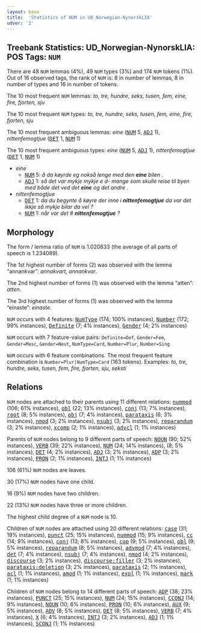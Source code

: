 ```yaml
---
layout: base
title:  'Statistics of NUM in UD_Norwegian-NynorskLIA'
udver: '2'
---
```


## Treebank Statistics: UD_Norwegian-NynorskLIA: POS Tags: `NUM`

There are 48 `NUM` lemmas (4%), 49 `NUM` types (3%) and 174 `NUM` tokens (1%).
Out of 16 observed tags, the rank of `NUM` is: 8 in number of lemmas, 8 in number of types and 16 in number of tokens.

The 10 most frequent `NUM` lemmas: <em>to, tre, hundre, seks, tusen, fem, eine, fire, fjorten, sju</em>

The 10 most frequent `NUM` types:  <em>to, tre, hundre, seks, tusen, fem, eine, fire, fjorten, sju</em>

The 10 most frequent ambiguous lemmas: <em>eine</em> (<tt><a href="no_nynorsklia-pos-NUM.html">NUM</a></tt> 5, <tt><a href="no_nynorsklia-pos-ADJ.html">ADJ</a></tt> 1), <em>nittenfemogtjue</em> (<tt><a href="no_nynorsklia-pos-DET.html">DET</a></tt> 1, <tt><a href="no_nynorsklia-pos-NUM.html">NUM</a></tt> 1)

The 10 most frequent ambiguous types:  <em>eine</em> (<tt><a href="no_nynorsklia-pos-NUM.html">NUM</a></tt> 5, <tt><a href="no_nynorsklia-pos-ADJ.html">ADJ</a></tt> 1), <em>nittenfemogtjue</em> (<tt><a href="no_nynorsklia-pos-DET.html">DET</a></tt> 1, <tt><a href="no_nynorsklia-pos-NUM.html">NUM</a></tt> 1)


* <em>eine</em>
  * <tt><a href="no_nynorsklia-pos-NUM.html">NUM</a></tt> 5: <em>å da køyrde eg nokså lenge med den <b>eine</b> bilen .</em>
  * <tt><a href="no_nynorsklia-pos-ADJ.html">ADJ</a></tt> 1: <em>så det var mykje mykje e d- mange som skulle reise til byen med både det ved det <b>eine</b> og det andre .</em>
* <em>nittenfemogtjue</em>
  * <tt><a href="no_nynorsklia-pos-DET.html">DET</a></tt> 1: <em>da du begynte å køyre der inne i <b>nittenfemogtjue</b> da var det ikkje så mykje bilar da vel ?</em>
  * <tt><a href="no_nynorsklia-pos-NUM.html">NUM</a></tt> 1: <em>når var det # <b>nittenfemogtjue</b> ?</em>

## Morphology

The form / lemma ratio of `NUM` is 1.020833 (the average of all parts of speech is 1.234089).

The 1st highest number of forms (2) was observed with the lemma “annankvar”: <em>annakvart, annankvar</em>.

The 2nd highest number of forms (1) was observed with the lemma “atten”: <em>atten</em>.

The 3rd highest number of forms (1) was observed with the lemma “einaste”: <em>einaste</em>.

`NUM` occurs with 4 features: <tt><a href="no_nynorsklia-feat-NumType.html">NumType</a></tt> (174; 100% instances), <tt><a href="no_nynorsklia-feat-Number.html">Number</a></tt> (172; 99% instances), <tt><a href="no_nynorsklia-feat-Definite.html">Definite</a></tt> (7; 4% instances), <tt><a href="no_nynorsklia-feat-Gender.html">Gender</a></tt> (4; 2% instances)

`NUM` occurs with 7 feature-value pairs: `Definite=Def`, `Gender=Fem`, `Gender=Masc`, `Gender=Neut`, `NumType=Card`, `Number=Plur`, `Number=Sing`

`NUM` occurs with 6 feature combinations.
The most frequent feature combination is `Number=Plur|NumType=Card` (163 tokens).
Examples: <em>to, tre, hundre, seks, tusen, fem, fire, fjorten, sju, seksti</em>


## Relations

`NUM` nodes are attached to their parents using 11 different relations: <tt><a href="no_nynorsklia-dep-nummod.html">nummod</a></tt> (106; 61% instances), <tt><a href="no_nynorsklia-dep-obl.html">obl</a></tt> (22; 13% instances), <tt><a href="no_nynorsklia-dep-conj.html">conj</a></tt> (13; 7% instances), <tt><a href="no_nynorsklia-dep-root.html">root</a></tt> (8; 5% instances), <tt><a href="no_nynorsklia-dep-obj.html">obj</a></tt> (7; 4% instances), <tt><a href="no_nynorsklia-dep-parataxis.html">parataxis</a></tt> (6; 3% instances), <tt><a href="no_nynorsklia-dep-nmod.html">nmod</a></tt> (3; 2% instances), <tt><a href="no_nynorsklia-dep-nsubj.html">nsubj</a></tt> (3; 2% instances), <tt><a href="no_nynorsklia-dep-reparandum.html">reparandum</a></tt> (3; 2% instances), <tt><a href="no_nynorsklia-dep-xcomp.html">xcomp</a></tt> (2; 1% instances), <tt><a href="no_nynorsklia-dep-advcl.html">advcl</a></tt> (1; 1% instances)

Parents of `NUM` nodes belong to 9 different parts of speech: <tt><a href="no_nynorsklia-pos-NOUN.html">NOUN</a></tt> (90; 52% instances), <tt><a href="no_nynorsklia-pos-VERB.html">VERB</a></tt> (39; 22% instances), <tt><a href="no_nynorsklia-pos-NUM.html">NUM</a></tt> (24; 14% instances),  (8; 5% instances), <tt><a href="no_nynorsklia-pos-DET.html">DET</a></tt> (4; 2% instances), <tt><a href="no_nynorsklia-pos-ADJ.html">ADJ</a></tt> (3; 2% instances), <tt><a href="no_nynorsklia-pos-ADP.html">ADP</a></tt> (3; 2% instances), <tt><a href="no_nynorsklia-pos-PRON.html">PRON</a></tt> (2; 1% instances), <tt><a href="no_nynorsklia-pos-INTJ.html">INTJ</a></tt> (1; 1% instances)

106 (61%) `NUM` nodes are leaves.

30 (17%) `NUM` nodes have one child.

16 (9%) `NUM` nodes have two children.

22 (13%) `NUM` nodes have three or more children.

The highest child degree of a `NUM` node is 10.

Children of `NUM` nodes are attached using 20 different relations: <tt><a href="no_nynorsklia-dep-case.html">case</a></tt> (31; 19% instances), <tt><a href="no_nynorsklia-dep-punct.html">punct</a></tt> (25; 15% instances), <tt><a href="no_nynorsklia-dep-nummod.html">nummod</a></tt> (15; 9% instances), <tt><a href="no_nynorsklia-dep-cc.html">cc</a></tt> (14; 9% instances), <tt><a href="no_nynorsklia-dep-conj.html">conj</a></tt> (13; 8% instances), <tt><a href="no_nynorsklia-dep-cop.html">cop</a></tt> (9; 5% instances), <tt><a href="no_nynorsklia-dep-obl.html">obl</a></tt> (9; 5% instances), <tt><a href="no_nynorsklia-dep-reparandum.html">reparandum</a></tt> (8; 5% instances), <tt><a href="no_nynorsklia-dep-advmod.html">advmod</a></tt> (7; 4% instances), <tt><a href="no_nynorsklia-dep-det.html">det</a></tt> (7; 4% instances), <tt><a href="no_nynorsklia-dep-nsubj.html">nsubj</a></tt> (7; 4% instances), <tt><a href="no_nynorsklia-dep-nmod.html">nmod</a></tt> (4; 2% instances), <tt><a href="no_nynorsklia-dep-discourse.html">discourse</a></tt> (3; 2% instances), <tt><a href="no_nynorsklia-dep-discourse-filler.html">discourse:filler</a></tt> (3; 2% instances), <tt><a href="no_nynorsklia-dep-parataxis-deletion.html">parataxis:deletion</a></tt> (3; 2% instances), <tt><a href="no_nynorsklia-dep-parataxis.html">parataxis</a></tt> (2; 1% instances), <tt><a href="no_nynorsklia-dep-acl.html">acl</a></tt> (1; 1% instances), <tt><a href="no_nynorsklia-dep-amod.html">amod</a></tt> (1; 1% instances), <tt><a href="no_nynorsklia-dep-expl.html">expl</a></tt> (1; 1% instances), <tt><a href="no_nynorsklia-dep-mark.html">mark</a></tt> (1; 1% instances)

Children of `NUM` nodes belong to 14 different parts of speech: <tt><a href="no_nynorsklia-pos-ADP.html">ADP</a></tt> (38; 23% instances), <tt><a href="no_nynorsklia-pos-PUNCT.html">PUNCT</a></tt> (25; 15% instances), <tt><a href="no_nynorsklia-pos-NUM.html">NUM</a></tt> (24; 15% instances), <tt><a href="no_nynorsklia-pos-CCONJ.html">CCONJ</a></tt> (14; 9% instances), <tt><a href="no_nynorsklia-pos-NOUN.html">NOUN</a></tt> (10; 6% instances), <tt><a href="no_nynorsklia-pos-PRON.html">PRON</a></tt> (10; 6% instances), <tt><a href="no_nynorsklia-pos-AUX.html">AUX</a></tt> (9; 5% instances), <tt><a href="no_nynorsklia-pos-ADV.html">ADV</a></tt> (8; 5% instances), <tt><a href="no_nynorsklia-pos-DET.html">DET</a></tt> (8; 5% instances), <tt><a href="no_nynorsklia-pos-VERB.html">VERB</a></tt> (7; 4% instances), <tt><a href="no_nynorsklia-pos-X.html">X</a></tt> (6; 4% instances), <tt><a href="no_nynorsklia-pos-INTJ.html">INTJ</a></tt> (3; 2% instances), <tt><a href="no_nynorsklia-pos-ADJ.html">ADJ</a></tt> (1; 1% instances), <tt><a href="no_nynorsklia-pos-SCONJ.html">SCONJ</a></tt> (1; 1% instances)

